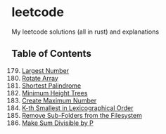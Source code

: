 # leetcode
My leetcode solutions (all in rust) and explanations


## Table of Contents

179. [Largest Number](./179/README.md)
189. [Rotate Array](./189/README.md)
214. [Shortest Palindrome](./214/README.md)
310. [Minimum Height Trees](./310/README.md)
321. [Create Maximum Number](./321/README.md)
440. [K-th Smallest in Lexicographical Order](./440/README.md)
1233. [Remove Sub-Folders from the Filesystem](./1233/README.md)
1590. [Make Sum Divisible by P](./1590/README.md)
